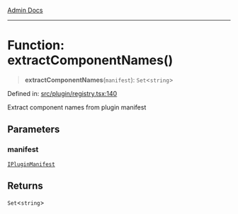[Admin Docs](/)

***

# Function: extractComponentNames()

> **extractComponentNames**(`manifest`): `Set`\<`string`\>

Defined in: [src/plugin/registry.tsx:140](https://github.com/PalisadoesFoundation/talawa-admin/blob/main/src/plugin/registry.tsx#L140)

Extract component names from plugin manifest

## Parameters

### manifest

[`IPluginManifest`](../../types/interfaces/IPluginManifest.md)

## Returns

`Set`\<`string`\>
